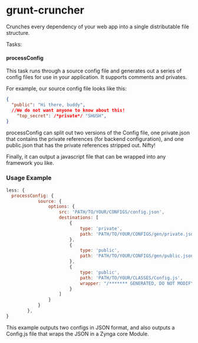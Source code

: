 grunt-cruncher
==================

Crunches every dependency of your web app into a single distributable file structure.

Tasks:

#### processConfig

This task runs through a source config file and generates out a series of config files for use in your application.
It supports comments and privates.

For example, our source config file looks like this:

```json
{ 
  "public": "Hi there, buddy",
  //We do not want anyone to know about this!
	"top_secret": /*private*/ "SHUSH",
}
```

processConfig can split out two versions of the Config file, one private.json that contains the private references (for backend configuration), and one public.json that has the private references stripped out. Nifty!

Finally, it can output a javascript file that can be wrapped into any framework you like.

### Usage Example

```js
less: {
  processConfig: {
			source: {
				options: {
					src: 'PATH/TO/YOUR/CONFIGS/config.json',
					destinations: [
						{
							type: 'private',
							path: 'PATH/TO/YOUR/CONFIGS/gen/private.json'
						},
						{
							type: 'public',
							path: 'PATH/TO/YOUR/CONFIGS/gen/public.json'
						},
						{
							type: 'public',
							path: 'PATH/TO/YOUR/CLASSES/Config.js',
							wrapper: "/******* GENERATED, DO NOT MODIFY *******/\n core.Module('<%= pkg.name %>.Config', $CONFIG);"
						}
					]
				}
			}
		},
}
```

This example outputs two configs in JSON format, and also outputs a Config.js file that wraps the JSON in a Zynga core Module.
